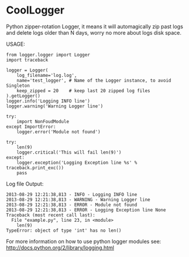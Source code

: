 CoolLogger
==========

Python zipper-rotation Logger, it means it will automagically zip past logs and delete logs older than N days, worry no more about logs disk space.

USAGE:

    from logger.logger import Logger
    import traceback

    logger = Logger(
        log_filename='log.log',
        name='test_logger', # Name of the Logger instance, to avoid Singleton
        keep_zipped = 20    # keep last 20 zipped log files
    ).getLogger()
    logger.info('Logging INFO line')
    logger.warning('Warning Logger line')

    try:
        import NonFoudModule
    except ImportError:
        logger.error('Module not found')

    try:
        len(9)
        logger.critical('This will fail len(9)')
    except:
        logger.exception('Logging Exception line %s' % traceback.print_exc())
        pass

Log file Output:

    2013-08-29 12:21:38,813 - INFO - Logging INFO line
    2013-08-29 12:21:38,813 - WARNING - Warning Logger line
    2013-08-29 12:21:38,813 - ERROR - Module not found
    2013-08-29 12:21:38,813 - ERROR - Logging Exception line None
    Traceback (most recent call last):
      File "example.py", line 23, in <module>
        len(9)
    TypeError: object of type 'int' has no len()


For more information on how to use python logger modules see: http://docs.python.org/2/library/logging.html
